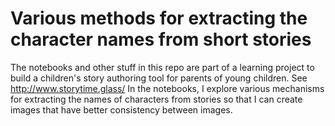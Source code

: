 # Various methods for extracting the character names from short stories

The notebooks and other stuff in this repo are part of a learning project to build a children's story authoring tool for parents of young children.  See http://www.storytime.glass/
In the notebooks, I explore various mechanisms for extracting the names of characters from stories so that I can create images that have better consistency between images.
